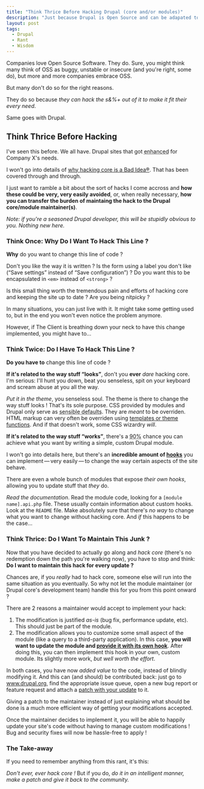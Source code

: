 ```yaml
---
title: "Think Thrice Before Hacking Drupal (core and/or modules)"
description: "Just because Drupal is Open Source and can be adapated to your needs does not mean you must do so. Some stupid, but common mistakes and their solutions."
layout: post
tags:
  - Drupal
  - Rant
  - Wisdom
---
```


Companies love Open Source Software. They do. Sure, you might think many think of OSS as buggy, unstable or insecure (and you're right, some do), but more and more companies embrace OSS.

But many don't do so for the right reasons.

They do so because *they can hack the s&%+ out of it to make it fit their every need*.

Same goes with Drupal.

## Think Thrice Before Hacking

I've seen this before. We all have. Drupal sites that got <abbr title="Completely, massively, horribly screwed up">enhanced</abbr> for Company X's needs.

I won't go into details of [why hacking core is a Bad Idea&reg;](https://www.drupal.org/best-practices/do-not-hack-core). That has been covered through and through.

I just want to ramble a bit about the sort of hacks I come accross and **how these could be very, very easily avoided**, or, when really necessary, **how you can transfer the burden of maintaing the hack to the Drupal core/module maintainer(s)**. 

*Note: if you're a seasoned Drupal developer, this will be stupidly obvious to you. Nothing new here.*

### Think Once: Why Do I Want To Hack This Line ?

**Why** do you want to change this line of code ? 

Don't you like the way it is written ? Is the form using a label you don't like (&ldquo;Save settings&rdquo; instead of &ldquo;Save configuration&rdquo;) ? Do you want this to be encapsulated in `<em>` instead of `<strong>` ?

Is this small thing worth the tremendous pain and efforts of hacking core and keeping the site up to date ? Are you being nitpicky ?

In many situations, you can just live with it. It might take some getting used to, but in the end you won't even notice the problem anymore.

However, if The Client is breathing down your neck to have this change implemented, you might have to...

### Think Twice: Do I Have To Hack This Line ?

**Do you have to** change this line of code ?

**If it's related to the way stuff &ldquo;looks&rdquo;**, don't you **ever** *dare* hacking core. I'm serious: I'll hunt you down, beat you senseless, spit on your keyboard and scream abuse at you all the way.

*Put it in the theme*, you senseless soul. The theme is there to change the way stuff looks ! That's its sole purpose. CSS provided by modules and Drupal only serve as <abbr title="They usually suck bad enough to bring tears to your eyes">sensible defaults</abbr>. They are *meant* to be overriden. HTML markup can very often be overriden using [templates or theme functions](https://www.drupal.org/node/173880). And if that doesn't work, some CSS wizardry *will*.

**If it's related to the way stuff &ldquo;works&rdquo;**, there's a <abbr title="Completely made up number">90%</abbr> chance you can achieve what you want by writing a simple, custom Drupal module.

I won't go into details here, but there's an **incredible amount of [hooks](https://api.drupal.org/api/drupal/includes!module.inc/group/hooks)** you can implement&thinsp;&mdash;&thinsp;very easily&thinsp;&mdash;&thinsp;to change the way certain aspects of the site behave.

There are even a whole bunch of modules that expose *their own hooks*, allowing you to update stuff that *they* do.

*Read the documentation*. Read the module code, looking for a `[module name].api.php` file. These usually contain information about custom hooks. Look at the `README` file. Make absolutely sure that there's *no way* to change what you want to change without hacking core. And *if* this happens to be the case...

### Think Thrice: Do I Want To Maintain This Junk ?

Now that you have decided to actually go along and *hack core* (there's no redemption down the path you're walking now), you have to stop and think: **Do I want to maintain this hack for every update ?**

Chances are, if you *really* had to hack core, someone else will run into the same situation as you eventually. So why not let the module maintainer (or Drupal core's development team) handle this for you from this point onward ?

There are 2 reasons a maintainer would accept to implement your hack:

1. The modification is justified *as-is* (bug fix, performance update, etc). This should just be part of the module.
2. The modification allows you to customize some small aspect of the module (like a query to a third-party application). In this case, **you will want to update the module and [provide it with its own hook](https://www.drupal.org/node/292)**. After doing this, you can then implement this hook in your own, custom module. Its slightly more work, *but well worth the effort*.

In both cases, you have now *added value* to the code, instead of blindly modifying it. And this can (and should) be contributed back: just go to www.drupal.org, find the appropriate issue queue, open a new bug report or feature request and attach a [patch with your update](https://www.drupal.org/node/707484) to it.

Giving a patch to the maintainer instead of just explaining what should be done is a much more efficient way of getting your modifications accepted.

Once the maintainer decides to implement it, you will be able to happily update your site's code without having to manage custom modifications ! Bug and security fixes will now be hassle-free to apply !

### The Take-away

If you need to remember anything from this rant, it's this:

*Don't ever, ever hack core !* But if you do, *do it in an intelligent manner, make a patch and give it back to the community.*



